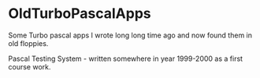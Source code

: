 # OldTurboPascalApps
Some Turbo pascal apps I wrote long long time ago and now found them in old floppies.

Pascal Testing System - written somewhere in year 1999-2000 as a first course work.
